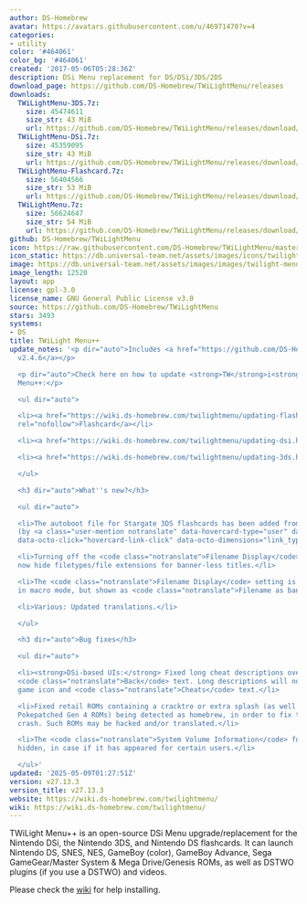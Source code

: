 ```yaml
---
author: DS-Homebrew
avatar: https://avatars.githubusercontent.com/u/46971470?v=4
categories:
- utility
color: '#464061'
color_bg: '#464061'
created: '2017-05-06T05:28:36Z'
description: DSi Menu replacement for DS/DSi/3DS/2DS
download_page: https://github.com/DS-Homebrew/TWiLightMenu/releases
downloads:
  TWiLightMenu-3DS.7z:
    size: 45474611
    size_str: 43 MiB
    url: https://github.com/DS-Homebrew/TWiLightMenu/releases/download/v27.13.3/TWiLightMenu-3DS.7z
  TWiLightMenu-DSi.7z:
    size: 45359095
    size_str: 43 MiB
    url: https://github.com/DS-Homebrew/TWiLightMenu/releases/download/v27.13.3/TWiLightMenu-DSi.7z
  TWiLightMenu-Flashcard.7z:
    size: 56404566
    size_str: 53 MiB
    url: https://github.com/DS-Homebrew/TWiLightMenu/releases/download/v27.13.3/TWiLightMenu-Flashcard.7z
  TWiLightMenu.7z:
    size: 56624647
    size_str: 54 MiB
    url: https://github.com/DS-Homebrew/TWiLightMenu/releases/download/v27.13.3/TWiLightMenu.7z
github: DS-Homebrew/TWiLightMenu
icon: https://raw.githubusercontent.com/DS-Homebrew/TWiLightMenu/master/booter/Twilight%2B%2B-animated%20icon-fix.gif
icon_static: https://db.universal-team.net/assets/images/icons/twilight-menu.png
image: https://db.universal-team.net/assets/images/images/twilight-menu.png
image_length: 12520
layout: app
license: gpl-3.0
license_name: GNU General Public License v3.0
source: https://github.com/DS-Homebrew/TWiLightMenu
stars: 3493
systems:
- DS
title: TWiLight Menu++
update_notes: '<p dir="auto">Includes <a href="https://github.com/DS-Homebrew/nds-bootstrap/releases/tag/v2.4.6">nds-bootstrap
  v2.4.6</a></p>

  <p dir="auto">Check here on how to update <strong>TW</strong>i<strong>L</strong>ight
  Menu++:</p>

  <ul dir="auto">

  <li><a href="https://wiki.ds-homebrew.com/twilightmenu/updating-flashcard.html"
  rel="nofollow">Flashcard</a></li>

  <li><a href="https://wiki.ds-homebrew.com/twilightmenu/updating-dsi.html" rel="nofollow">DSi</a></li>

  <li><a href="https://wiki.ds-homebrew.com/twilightmenu/updating-3ds.html" rel="nofollow">3DS</a></li>

  </ul>

  <h3 dir="auto">What''s new?</h3>

  <ul dir="auto">

  <li>The autoboot file for Stargate 3DS flashcards has been added from nds-miniboot
  (by <a class="user-mention notranslate" data-hovercard-type="user" data-hovercard-url="/users/asiekierka/hovercard"
  data-octo-click="hovercard-link-click" data-octo-dimensions="link_type:self" href="https://github.com/asiekierka">@asiekierka</a>).</li>

  <li>Turning off the <code class="notranslate">Filename Display</code> setting will
  now hide filetypes/file extensions for banner-less titles.</li>

  <li>The <code class="notranslate">Filename Display</code> setting is now visible
  in macro mode, but shown as <code class="notranslate">Filename as banner text</code>.</li>

  <li>Various: Updated translations.</li>

  </ul>

  <h3 dir="auto">Bug fixes</h3>

  <ul dir="auto">

  <li><strong>DSi-based UIs:</strong> Fixed long cheat descriptions overlapping the
  <code class="notranslate">Back</code> text. Long descriptions will now hide the
  game icon and <code class="notranslate">Cheats</code> text.</li>

  <li>Fixed retail ROMs containing a cracktro or extra splash (as well as the 3-in-1
  Pokepatched Gen 4 ROMs) being detected as homebrew, in order to fix the white screen
  crash. Such ROMs may be hacked and/or translated.</li>

  <li>The <code class="notranslate">System Volume Information</code> folder is now
  hidden, in case if it has appeared for certain users.</li>

  </ul>'
updated: '2025-05-09T01:27:51Z'
version: v27.13.3
version_title: v27.13.3
website: https://wiki.ds-homebrew.com/twilightmenu/
wiki: https://wiki.ds-homebrew.com/twilightmenu/
---
```

TWiLight Menu++ is an open-source DSi Menu upgrade/replacement for the Nintendo DSi, the Nintendo 3DS, and Nintendo DS flashcards. It can launch Nintendo DS, SNES, NES, GameBoy (color), GameBoy Advance, Sega GameGear/Master System & Mega Drive/Genesis ROMs, as well as DSTWO plugins (if you use a DSTWO) and videos.

Please check the [wiki](https://wiki.ds-homebrew.com/twilightmenu/) for help installing.
